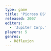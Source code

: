 ```yaml
---
type: game
title: 'Picross DS'
released: 2007
editors: 
  - 'Jupiter Corp.'
players: 5
genres:
  - Réflexion
---
```

